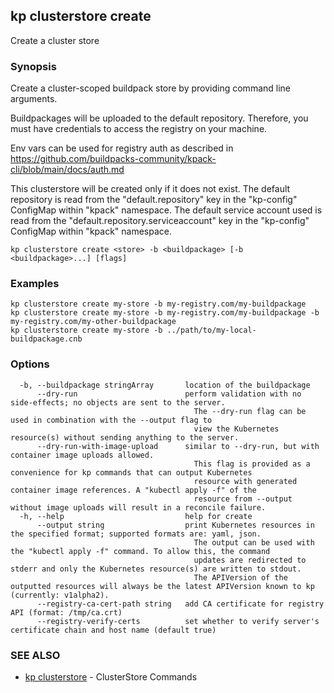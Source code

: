## kp clusterstore create

Create a cluster store

### Synopsis

Create a cluster-scoped buildpack store by providing command line arguments.

Buildpackages will be uploaded to the default repository.
Therefore, you must have credentials to access the registry on your machine.

Env vars can be used for registry auth as described in https://github.com/buildpacks-community/kpack-cli/blob/main/docs/auth.md

This clusterstore will be created only if it does not exist.
The default repository is read from the "default.repository" key in the "kp-config" ConfigMap within "kpack" namespace.
The default service account used is read from the "default.repository.serviceaccount" key in the "kp-config" ConfigMap within "kpack" namespace.


```
kp clusterstore create <store> -b <buildpackage> [-b <buildpackage>...] [flags]
```

### Examples

```
kp clusterstore create my-store -b my-registry.com/my-buildpackage
kp clusterstore create my-store -b my-registry.com/my-buildpackage -b my-registry.com/my-other-buildpackage
kp clusterstore create my-store -b ../path/to/my-local-buildpackage.cnb
```

### Options

```
  -b, --buildpackage stringArray       location of the buildpackage
      --dry-run                        perform validation with no side-effects; no objects are sent to the server.
                                         The --dry-run flag can be used in combination with the --output flag to
                                         view the Kubernetes resource(s) without sending anything to the server.
      --dry-run-with-image-upload      similar to --dry-run, but with container image uploads allowed.
                                         This flag is provided as a convenience for kp commands that can output Kubernetes
                                         resource with generated container image references. A "kubectl apply -f" of the
                                         resource from --output without image uploads will result in a reconcile failure.
  -h, --help                           help for create
      --output string                  print Kubernetes resources in the specified format; supported formats are: yaml, json.
                                         The output can be used with the "kubectl apply -f" command. To allow this, the command
                                         updates are redirected to stderr and only the Kubernetes resource(s) are written to stdout.
                                         The APIVersion of the outputted resources will always be the latest APIVersion known to kp (currently: v1alpha2).
      --registry-ca-cert-path string   add CA certificate for registry API (format: /tmp/ca.crt)
      --registry-verify-certs          set whether to verify server's certificate chain and host name (default true)
```

### SEE ALSO

* [kp clusterstore](kp_clusterstore.md)	 - ClusterStore Commands

